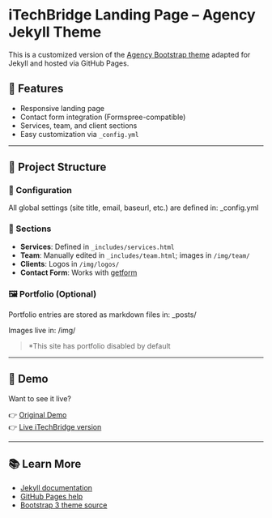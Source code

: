 # iTechBridge Landing Page – Agency Jekyll Theme

This is a customized version of the [Agency Bootstrap theme](https://startbootstrap.com/template-overviews/agency/) adapted for Jekyll and hosted via GitHub Pages.

## 🚀 Features

- Responsive landing page
- Contact form integration (Formspree-compatible)
- Services, team, and client sections
- Easy customization via `_config.yml`

---

## 📁 Project Structure

### 🔧 Configuration

All global settings (site title, email, baseurl, etc.) are defined in: _config.yml


### 🧩 Sections

- **Services**: Defined in `_includes/services.html`
- **Team**: Manually edited in `_includes/team.html`; images in `/img/team/`
- **Clients**: Logos in `/img/logos/`
- **Contact Form**: Works with [getform](https://getform.io/)

### 🖼 Portfolio (Optional)

Portfolio entries are stored as markdown files in: _posts/


Images live in: /img/


> *This site has portfolio disabled by default

---

## 🧪 Demo

Want to see it live?

👉 [Original Demo](https://y7kim.github.io/agency-jekyll-theme)  
👉 [Live iTechBridge version](https://goaguiar99.github.io)

---

## 📚 Learn More

- [Jekyll documentation](https://jekyllrb.com/)
- [GitHub Pages help](https://docs.github.com/en/pages)
- [Bootstrap 3 theme source](https://startbootstrap.com/template-overviews/agency/)
